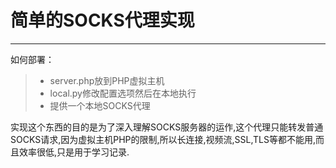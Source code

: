 # 简单的SOCKS代理实现

------

如何部署：

> * server.php放到PHP虚拟主机
> * local.py修改配置选项然后在本地执行
> * 提供一个本地SOCKS代理

实现这个东西的目的是为了深入理解SOCKS服务器的运作,这个代理只能转发普通SOCKS请求,因为虚拟主机PHP的限制,所以长连接,视频流,SSL,TLS等都不能用,而且效率很低,只是用于学习记录.